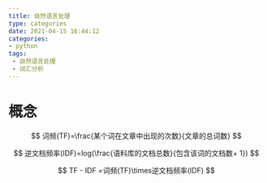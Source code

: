 ```yaml
---
title: 自然语言处理
type: categories
date: 2021-04-15 16:44:12
categories: 
- python
tags:
 - 自然语言处理
 - 词汇分析
---
```


# 概念


$$
词频(TF)=\frac{某个词在文章中出现的次数}{文章的总词数}
$$

$$
逆文档频率(IDF)=log(\frac{语料库的文档总数}{包含该词的文档数+ 1})
$$


$$
TF - IDF =词频(TF)\times逆文档频率(IDF)
$$
